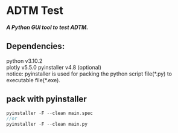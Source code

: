 # ADTM Test
***A Python GUI tool to test ADTM.***   

## Dependencies:
python v3.10.2  
plotly v5.5.0 
pyinstaller v4.8 (optional)  
notice: pyinstaller is used for packing the python script file(\*.py) to executable file(\*.exe).  

## pack with pyinstaller
```C
pyinstaller -F --clean main.spec  
//or  
pyinstaller -F --clean main.py
```

